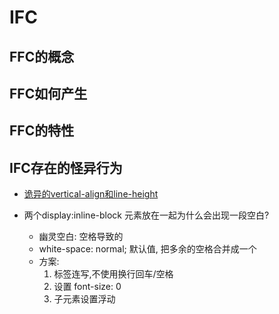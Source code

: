 # IFC

## FFC的概念

## FFC如何产生

## FFC的特性

## IFC存在的怪异行为
- [诡异的vertical-align和line-height](./诡异的vertical-align和line-height.md)  

- 两个display:inline-block 元素放在一起为什么会出现一段空白?  
    - 幽灵空白: 空格导致的
    - white-space: normal; 默认值, 把多余的空格合并成一个
    - 方案: 
        1. 标签连写,不使用换行回车/空格
        2. 设置 font-size: 0
        3. 子元素设置浮动